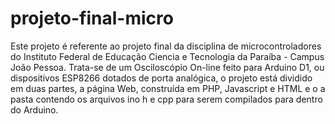 # projeto-final-micro

  Este projeto é referente ao projeto final da disciplina de microcontroladores do Instituto Federal de Educação Ciencia e Tecnologia da Paraíba - Campus João Pessoa.
  Trata-se de um Osciloscópio On-line feito para Arduino D1, ou dispositivos ESP8266 dotados de porta analógica, o projeto está dividido em duas partes, a página Web, construída em PHP, Javascript e HTML e o a pasta contendo os arquivos ino h e cpp para serem compilados para dentro do Arduino.

  
